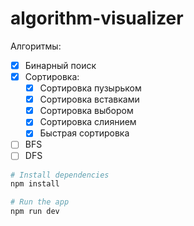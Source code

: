# algorithm-visualizer


Алгоритмы:

- [x] Бинарный поиск
- [x] Сортировка:
  - [x] Сортировка пузырьком
  - [x] Сортировка вставками
  - [x] Сортировка выбором
  - [x] Сортировка слиянием
  - [x] Быстрая сортировка
- [ ] BFS
- [ ] DFS

```bash
# Install dependencies
npm install

# Run the app
npm run dev
```
